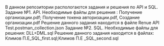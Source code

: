 В данном репозитории распологаются задания и решения по API и SQL.
Задание №1. API. Необходимые файлы для решения : Получение организации.pdf; Получение токена авторизации.pdf, Создание организации.pdf
Решение данного задания находится в файле Renue API Test.postman_collection.json
Задание №2. SQL. Необходимые файлы для решения: DLL+DML.sql
Решение данного задания находится в файлах: Климов П.Е_SQL_first.sql;Климов П.Е _SQL_second.sql
